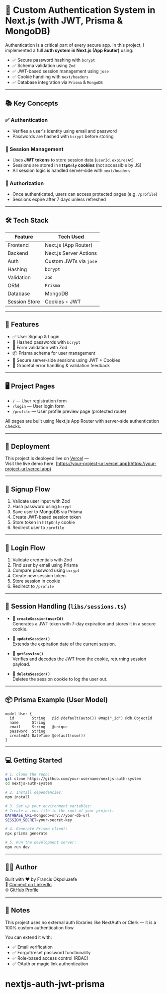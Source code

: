 # 🔐 Custom Authentication System in Next.js (with JWT, Prisma & MongoDB)

Authentication is a critical part of every secure app. In this project, I implemented a full **auth
system in Next.js (App Router)** using:

- ✅ Secure password hashing with `bcrypt`
- ✅ Schema validation using `Zod`
- ✅ JWT-based session management using `jose`
- ✅ Cookie handling with `next/headers`
- ✅ Database integration via `Prisma` & `MongoDB`

---

## 📚 Key Concepts

### ✅ Authentication

- Verifies a user's identity using email and password
- Passwords are hashed with `bcrypt` before storing

### 🧠 Session Management

- Uses **JWT tokens** to store session data (`userId`, `expiresAt`)
- Sessions are stored in **`httpOnly` cookies** (not accessible by JS)
- All session logic is handled server-side with `next/headers`

### 🔐 Authorization

- Once authenticated, users can access protected pages (e.g. `/profile`)
- Sessions expire after 7 days unless refreshed

---

## 🛠️ Tech Stack

| Feature       | Tech Used              |
| ------------- | ---------------------- |
| Frontend      | Next.js (App Router)   |
| Backend       | Next.js Server Actions |
| Auth          | Custom JWTs via `jose` |
| Hashing       | `bcrypt`               |
| Validation    | `Zod`                  |
| ORM           | `Prisma`               |
| Database      | MongoDB                |
| Session Store | Cookies + JWT          |

---

## 🚀 Features

- ✅ User Signup & Login
- 🔐 Hashed passwords with `bcrypt`
- 🧪 Form validation with Zod
- 📦 Prisma schema for user management
- 🍪 Secure server-side sessions using JWT + Cookies
- 🧼 Graceful error handling & validation feedback

---

## 🖥️ Project Pages

- `/` — User registration form
- `/login` — User login form
- `/profile` — User profile preview page (protected route)

All pages are built using Next.js App Router with server-side authentication checks.

---

## 🚀 Deployment

This project is deployed live on [Vercel](https://vercel.com) —  
Visit the live demo here: [https://your-project-url.vercel.app](https://your-project-url.vercel.app)

---

## 🔄 Signup Flow

1. Validate user input with Zod
2. Hash password using `bcrypt`
3. Save user to MongoDB via Prisma
4. Create JWT-based session token
5. Store token in `httpOnly` cookie
6. Redirect user to `/profile`

---

## 🔁 Login Flow

1. Validate credentials with Zod
2. Find user by email using Prisma
3. Compare password using `bcrypt`
4. Create new session token
5. Store session in cookie
6. Redirect to `/profile`

---

## 🔁 Session Handling (`libs/sessions.ts`)

- 🔐 **`createSession(userId)`**  
  Generates a JWT token with 7-day expiration and stores it in a secure cookie.

- 🔄 **`updateSession()`**  
  Extends the expiration date of the current session.

- 🧠 **`getSession()`**  
  Verifies and decodes the JWT from the cookie, returning session payload.

- 🚪 **`deleteSession()`**  
  Deletes the session cookie to log the user out.

---

## 📦 Prisma Example (User Model)

```prisma
model User {
  id        String   @id @default(auto()) @map("_id") @db.ObjectId
  name      String
  email     String   @unique
  password  String
  createdAt DateTime @default(now())
}
```

---

## 💻 Getting Started

```bash
# 1. Clone the repo:
git clone https://github.com/your-username/nextjs-auth-system
cd nextjs-auth-system

# 2. Install dependencies:
npm install

# 3. Set up your environment variables:
# Create a .env file in the root of your project:
DATABASE_URL=mongodb+srv://your-db-url
SESSION_SECRET=your-secret-key

# 4. Generate Prisma client:
npx prisma generate

# 5. Run the development server:
npm run dev
```

---

## 👨‍💻 Author

Built with ❤️ by Francis Okpoluaefe  
🔗 [Connect on LinkedIn](https://linkedin.com/in/deulo)  
🌐 [GitHub Profile](https://github.com/engrfran6)

---

## 📌 Notes

This project uses no external auth libraries like NextAuth or Clerk — it is a 100% custom
authentication flow.

You can extend it with:

- ✅ Email verification
- ✅ Forgot/reset password functionality
- ✅ Role-based access control (RBAC)
- ✅ OAuth or magic link authentication

# nextjs-auth-jwt-prisma
